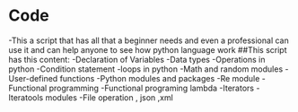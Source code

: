 # Code
-This a script that has all that a beginner needs and even a professional can use it and can help anyone to see how python language work
##This script has this content:
-Declaration of Variables 
-Data types
-Operations in python 
-Condition statement
-loops in python
-Math and random modules
-User-defined functions 
-Python modules and packages 
-Re module 
-Functional programming
-Functional programing lambda
-Iterators 
-Iteratools modules 
-File operation , json ,xml

